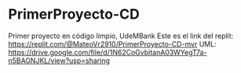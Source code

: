 # PrimerProyecto-CD
Primer proyecto en código limpio, UdeMBank
Este es  el link del replit:
https://replit.com/@MateoVr2910/PrimerProyecto-CD-mvr
UML: https://drive.google.com/file/d/1N62CoGvbitanA03WYegT7a-n5BAGNJKL/view?usp=sharing
